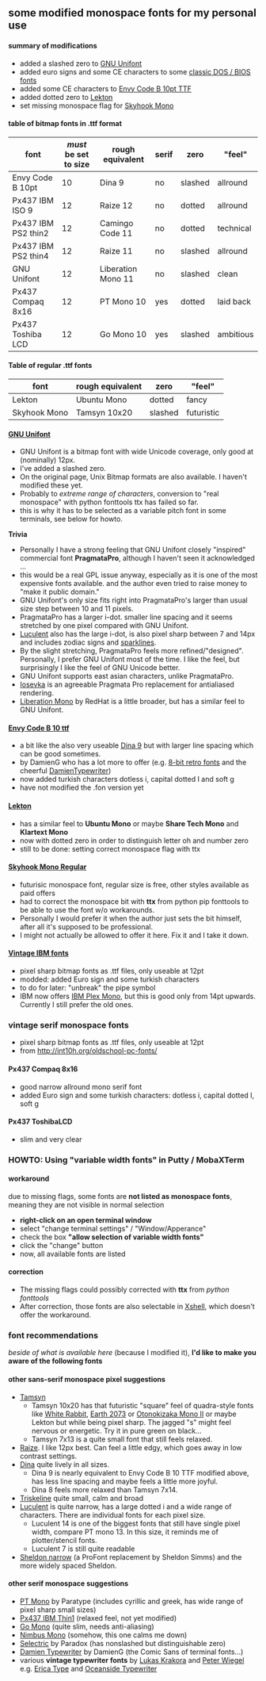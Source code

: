some modified monospace fonts for my personal use
------------------------------------

#### summary of modifications

- added a slashed zero to [GNU Unifont](http://www.unifoundry.com/unifont.html)
- added euro signs and some CE characters to some [classic DOS / BIOS fonts](http://int10h.org/oldschool-pc-fonts/)
- added some CE characters to [Envy Code B 10pt TTF](https://damieng.com/typography/envy-code-b)
- added dotted zero to [Lekton](http://luc.devroye.org/fonts-43679.html)
- set missing monospace flag for [Skyhook Mono](https://www.myfonts.com/fonts/fontom-type/skyhook-mono/regular/)

#### table of bitmap fonts in .ttf format


| font                 | *must* be set to size | rough equivalent   | serif | zero    | "feel"    |  
| -------------------- | --------------------- | ------------------ |------ | ------- |---------- |
| Envy Code B 10pt     | 10                    | Dina 9             |  no   | slashed | allround  |
| Px437 IBM ISO 9      | 12                    | Raize 12           |  no   | dotted  | allround  |
| Px437 IBM PS2 thin2  | 12                    | Camingo Code 11    |  no   | dotted  | technical |
| Px437 IBM PS2 thin4  | 12                    | Raize 11           |  no   | slashed | allround  |
| GNU Unifont          | 12                    | Liberation Mono 11 |  no   | slashed | clean     |
| Px437 Compaq 8x16    | 12                    | PT Mono 10         |  yes  | dotted  | laid back |
| Px437 Toshiba LCD    | 12                    | Go Mono 10	    |  yes  | slashed | ambitious |

#### Table of regular .ttf fonts
| font                 | rough equivalent | zero    | "feel"     |  
| -------------------- | ---------------- | ------- |----------- |
| Lekton               | Ubuntu Mono      | dotted  | fancy      |
| Skyhook Mono         | Tamsyn 10x20     | slashed | futuristic |                  

#### [GNU Unifont](http://www.unifoundry.com/unifont.html) 
- GNU Unifont is a bitmap font with wide Unicode coverage, only good at (nominally) 12px. 
- I've added a slashed zero.
- On the original page, Unix Bitmap formats are also available. I haven't modified these yet.
- Probably to *extreme range of characters*, conversion to "real monospace" with python fonttools ttx has failed so far.
- this is why it has to be selected as a variable pitch font in some terminals, see below for howto.
 
**Trivia**
- Personally I have a strong feeling that GNU Unifont closely "inspired" commercial font **PragmataPro**, although I haven't seen it acknowledged ... 
- this would be a real GPL issue anyway, especially as it is one of the most expensive fonts available.
  and the author even tried to raise money to "make it public domain." 
- GNU Unifont's only size fits right into PragmataPro's larger than usual size step between 10 and 11 pixels.
- PragmataPro has a larger i-dot. smaller line spacing and it seems stretched by one pixel compared with GNU Unifont.
- [Luculent](http://eastfarthing.com/luculent/) also has the large i-dot, is also pixel sharp between 7 and 14px and includes zodiac signs and [sparklines](https://aur.archlinux.org/packages/sparklines-git/).
- By the slight stretching, PragmataPro feels more refined/"designed". Personally, I prefer GNU Unifont most of the time.
  I like the feel, but surprisingly I like the feel of GNU Unicode better. 
- GNU Unifont supports east asian characters, unlike PragmataPro.
- [Iosevka](https://be5invis.github.io/Iosevka/) is an agreeable Pragmata Pro replacement for antialiased rendering.
- [Liberation Mono](https://www.fontsquirrel.com/fonts/Liberation-Mono) by RedHat is a little broader, but has a similar feel to GNU Unifont.


   

#### [Envy Code B 10 ttf](https://damieng.com/typography/envy-code-b)
- a bit like the also very useable [Dina 9](http://www.dcmembers.com/jibsen/download/61/)
  but with larger line spacing which can be good sometimes.
- by DamienG who has a lot more to offer (e.g. [8-bit retro fonts](https://damieng.com/blog/2011/02/20/typography-in-8-bits-system-fonts) and the cheerful [DamienTypewriter](http://2ttf.com/UjZ3WtVC))
- now added turkish characters dotless i, capital dotted I and soft g
- have not modified the .fon version yet

#### [Lekton](http://luc.devroye.org/fonts-43679.html)
- has a similar feel to **Ubuntu Mono** or maybe **Share Tech Mono** and **Klartext Mono**
- now with dotted zero in order to distinguish letter oh and number zero
- still to be done: setting correct monospace flag with ttx
 
#### [Skyhook Mono Regular](https://www.myfonts.com/fonts/fontom-type/skyhook-mono/regular/)
- futurisic monospace font, regular size is free, other styles available as paid offers
- had to correct the monospace bit with **ttx** from python pip fonttools to be able to use the font w/o workarounds.
- Personally I would prefer it when the author just sets the bit himself, after all it's supposed to be professional.
- I might not actually be allowed to offer it here. Fix it and I take it down.


#### [Vintage IBM fonts](http://int10h.org/oldschool-pc-fonts/)
- pixel sharp bitmap fonts as .ttf files, only useable at 12pt
- modded: added Euro sign and some turkish characters 
- to do for later: "unbreak" the pipe symbol
- IBM now offers [IBM Plex Mono](https://github.com/IBM/plex), but this is good only from 14pt upwards. Currently I still prefer the old ones.



### vintage serif monospace fonts
- pixel sharp bitmap fonts as .ttf files, only useable at 12pt
- from http://int10h.org/oldschool-pc-fonts/ 

#### Px437 Compaq 8x16
- good narrow allround mono serif font
- added Euro sign and some turkish characters: dotless i, capital dotted I, soft g

#### Px437 ToshibaLCD
- slim and very clear

 

### HOWTO: Using "variable width fonts" in Putty / MobaXTerm

#### workaround
due to missing flags, some fonts are **not listed as monospace fonts**, meaning they are not visible in normal selection

- **right-click on an open terminal window** 
- select "change terminal settings" / "Window/Apperance"
- check the box **"allow selection of variable width fonts"**
- click the "change" button
- now, all available fonts are listed

#### correction

- The missing flags could possibly corrected with **ttx** from *python fonttools*
- After correction, those fonts are also selectable in [Xshell](https://www.netsarang.com/products/xsh_overview.html), which doesn't offer the workaround.


### font recommendations

*beside of what is available here* (because I modified it), **I'd like to make you aware of the following fonts**

#### other sans-serif monospace pixel suggestions

- [Tamsyn](http://www.fial.com/~scott/tamsyn-font/)
  - Tamsyn 10x20 has that futuristic "square" feel of quadra-style fonts like [White Rabbit](https://www.dafont.com/white-rabbit.font), [Earth 2073](https://www.dafont.com/earth-2073.font) or [Otonokizaka Mono II](https://fontstruct.com/fontstructions/show/1399210/otonokizaka-std-ii-1) or maybe Lekton but while being pixel sharp. 
    The jagged "s" might feel nervous or energetic. Try it in pure green on black...
  - Tamsyn 7x13 is a quite small font that still feels relaxed.
- [Raize](http://www.raize.com/DevTools/Tools/RzFont.asp). I like 12px best. Can feel a little edgy, which goes away in low contrast settings.
- [Dina](http://www.dcmembers.com/jibsen/download/61/) quite lively in all sizes. 
  - Dina 9 is nearly equivalent to Envy Code B 10 TTF modified above, has less line spacing and maybe feels a little more joyful.
  - Dina 8 feels more relaxed than Tamsyn 7x14. 
- [Triskeline](http://www.netalive.org/tinkering/triskweline/) quite small, calm and broad
- [Luculent](http://eastfarthing.com/luculent/) is quite narrow, has a large dotted i and a wide range of characters. There are individual fonts for each pixel size.
  - Luculent 14 is one of the biggest fonts that still have single pixel width, compare PT mono 13. In this size, it reminds me of plotter/stencil fonts.
  - Luculent 7 is still quite readable
- [Sheldon narrow](https://web.archive.org/web/20170203072652/http://tobiasjung.name/profont/index.php) (a ProFont replacement by Sheldon Simms) and the more widely spaced Sheldon. 

#### other serif monospace suggestions

- [PT Mono](https://www.fontsquirrel.com/fonts/list/foundry/paratype) by Paratype (includes cyrillic and greek, has wide range of pixel sharp small sizes)
- [Px437 IBM Thin1](http://int10h.org/oldschool-pc-fonts/) (relaxed feel, not yet modified) 
- [Go Mono](https://blog.golang.org/go-fonts) (quite slim, needs anti-aliasing)
- [Nimbus Mono](https://www.fontsquirrel.com/fonts/nimbus-mono) (somehow, this one calms me down)
- [Selectric](https://www.dafont.com/selectric.font) by Paradox (has nonslashed but distinguishable zero)
- [Damien Typewriter](http://2ttf.com/UjZ3WtVC) by DamienG (the Comic Sans of terminal fonts...)
- various **vintage typewriter fonts** by [Lukas Krakora](https://www.dafont.com/lukas-krakora.d1281) and [Peter Wiegel](https://www.dafont.com/peter-wiegel.d689)
  e.g. [Erica Type](https://www.1001fonts.com/erica-type-font.html) and [Oceanside Typewriter](https://www.dafont.com/oceanside-typewriter.font)

